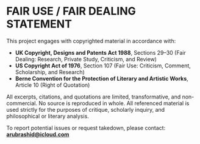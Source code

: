 # FAIR USE / FAIR DEALING STATEMENT

This project engages with copyrighted material in accordance with:

- **UK Copyright, Designs and Patents Act 1988**, Sections 29–30 (Fair Dealing: Research, Private Study, Criticism, and Review)  
- **US Copyright Act of 1976**, Section 107 (Fair Use: Criticism, Comment, Scholarship, and Research)  
- **Berne Convention for the Protection of Literary and Artistic Works**, Article 10 (Right of Quotation)

All excerpts, citations, and quotations are limited, transformative, and non-commercial. No source is reproduced in whole. All referenced material is used strictly for the purposes of critique, scholarly inquiry, and philosophical or literary analysis.

To report potential issues or request takedown, please contact: **arubrashid@icloud.com**